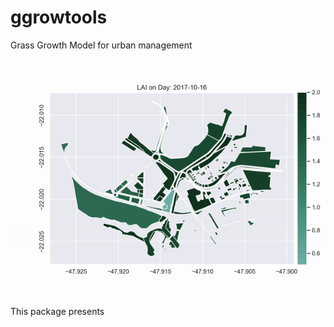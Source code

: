 # ggrowtools
Grass Growth Model for urban management

![Example of the model](demo/demo.gif)

This package presents 
